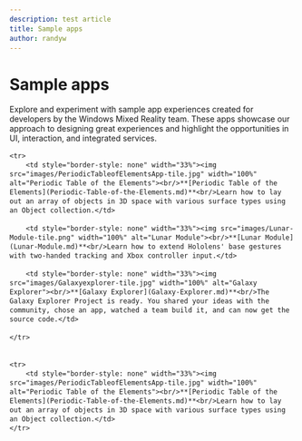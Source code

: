 ```yaml
---
description: test article
title: Sample apps
author: randyw
---
```


# Sample apps

Explore and experiment with sample app experiences created for developers by the Windows Mixed Reality team. These apps showcase our approach to designing great experiences and highlight the opportunities in UI, interaction, and integrated services.



<table style="border-collapse:collapse">

	<tr>
		<td style="border-style: none" width="33%"><img src="images/PeriodicTableofElementsApp-tile.jpg" width="100%" alt="Periodic Table of the Elements"><br/>**[Periodic Table of the Elements](Periodic-Table-of-the-Elements.md)**<br/>Learn how to lay out an array of objects in 3D space with various surface types using an Object collection.</td>

		<td style="border-style: none" width="33%"><img src="images/Lunar-Module-tile.png" width="100%" alt="Lunar Module"><br/>**[Lunar Module](Lunar-Module.md)**<br/>Learn how to extend Hololens' base gestures with two-handed tracking and Xbox controller input.</td>

		<td style="border-style: none" width="33%"><img src="images/Galaxyexplorer-tile.jpg" width="100%" alt="Galaxy Explorer"><br/>**[Galaxy Explorer](Galaxy-Explorer.md)**<br/>The Galaxy Explorer Project is ready. You shared your ideas with the community, chose an app, watched a team build it, and can now get the source code.</td>

	</tr>
	
	
	<tr>
		<td style="border-style: none" width="33%"><img src="images/PeriodicTableofElementsApp-tile.jpg" width="100%" alt="Periodic Table of the Elements"><br/>**[Periodic Table of the Elements](Periodic-Table-of-the-Elements.md)**<br/>Learn how to lay out an array of objects in 3D space with various surface types using an Object collection.</td>
	</tr>

</table>
